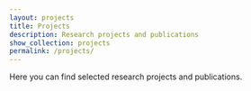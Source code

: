 ```yaml
---
layout: projects
title: Projects
description: Research projects and publications
show_collection: projects
permalink: /projects/
---
```


Here you can find selected research projects and publications.

